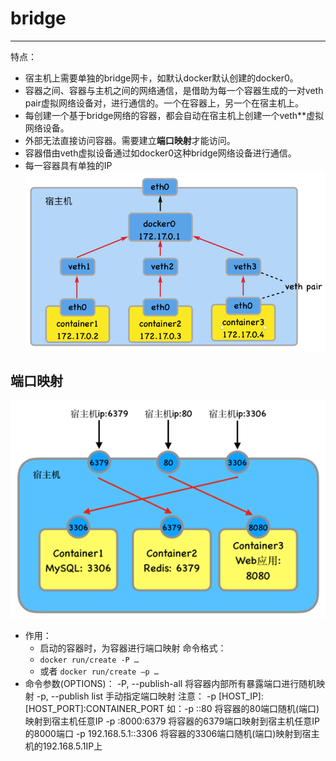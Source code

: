 # bridge
---

特点：
- 宿主机上需要单独的bridge网卡，如默认docker默认创建的docker0。
- 容器之间、容器与主机之间的网络通信，是借助为每一个容器生成的一对veth pair虚拟网络设备对，进行通信的。一个在容器上，另一个在宿主机上。
- 每创建一个基于bridge网络的容器，都会自动在宿主机上创建一个veth**虚拟网络设备。
- 外部无法直接访问容器。需要建立**端口映射**才能访问。
- 容器借由veth虚拟设备通过如docker0这种bridge网络设备进行通信。
- 每一容器具有单独的IP
![](/assets/00bridge.png)

## 端口映射
![](/assets/01portmapping.png)
- 作用：
  - 启动的容器时，为容器进行端口映射
命令格式：
  - `docker run/create -P …`
  - 或者 `docker run/create –p …`
- 命令参数(OPTIONS)：
	-P, --publish-all		将容器内部所有暴露端口进行随机映射
	-p, --publish list 	手动指定端口映射
注意：
	-p [HOST_IP]:[HOST_PORT]:CONTAINER_PORT
	如：-p ::80		将容器的80端口随机(端口)映射到宿主机任意IP
	       -p :8000:6379 	将容器的6379端口映射到宿主机任意IP的8000端口
	       -p 192.168.5.1::3306	将容器的3306端口随机(端口)映射到宿主机的192.168.5.1IP上

